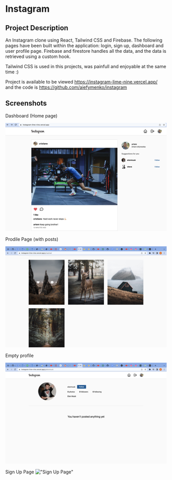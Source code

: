 # Instagram

## Project Description

An Instagram clone using React, Tailwind CSS and Firebase. The following pages have been built within the application: login, sign up, dashboard and user profile page. Firebase and firestore handles all the data, and the data is retrieved using a custom hook.

Tailwind CSS is used in this projects, was painfull and enjoyable at the same time :) 

Project is available to be viewed https://instagram-lime-nine.vercel.app/ and the code is https://github.com/aiefymenko/instagram

## Screenshots

Dashboard (Home page)

!["Dashboard"](./docs/dashboard.png)

Prodile Page (with posts)

!["Profile Page"](./docs/profile.png)

Empty profile

!["Profile without any posts"](./docs/empty_profile.png)

Sign Up Page
!["Sign Up Page"](./docs/sigh_up.png)
